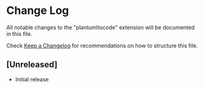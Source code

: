 # Change Log

All notable changes to the "plantumltocode" extension will be documented in this file.

Check [Keep a Changelog](http://keepachangelog.com/) for recommendations on how to structure this file.

## [Unreleased]

- Initial release